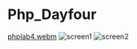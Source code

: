# Php_Dayfour
[phplab4.webm](https://user-images.githubusercontent.com/25048270/231006176-89021d2c-fda8-48d3-8797-eaf320dccedd.webm)
![screen1](https://user-images.githubusercontent.com/25048270/231006272-a7ce091f-e69b-4e6b-8f18-ae5a030f1331.PNG)
![screen2](https://user-images.githubusercontent.com/25048270/231006286-024e8401-b0ab-43e8-94f6-5ae5a1f9b7db.PNG)
